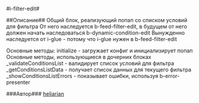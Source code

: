 #i-filter-edit#

##Описание##
Общий блок, реализующий попап со списком условий для фильтра
От него наследуется b-feed-filter-edit, в будущем от него должен начать наследоваться  b-dynamic-condition-edit
Вынужденно наследуется от i-glue - потому что i-glue нужен в b-feed-filter-edit

Основные методы:
initialize - загружает конфиг и инициализирует попап
Основные методы, использующиеся в дочерних блоках
_validateConditionsList - валидирует список условий для фильтра
_getConditionsListData - получает список данных для текущего фильтра
_showConditionsListErrors - показывает ошибки, используя b-error-presenter


###Автор###
[heliarian ](https://staff.yandex-team.ru/heliarian )
